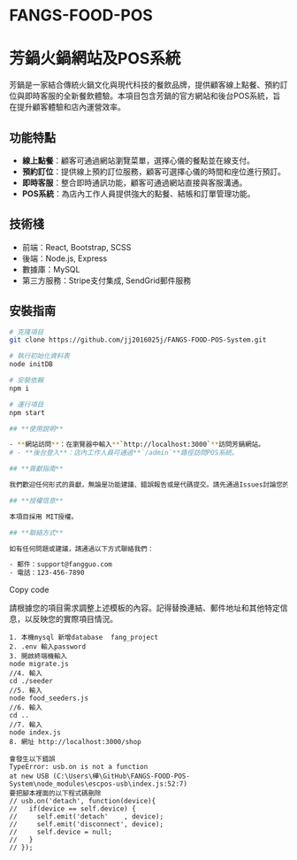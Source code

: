 # FANGS-FOOD-POS

# 芳鍋火鍋網站及POS系統

芳鍋是一家結合傳統火鍋文化與現代科技的餐飲品牌，提供顧客線上點餐、預約訂位與即時客服的全新餐飲體驗。本項目包含芳鍋的官方網站和後台POS系統，旨在提升顧客體驗和店內運營效率。

## 功能特點

- **線上點餐**：顧客可通過網站瀏覽菜單，選擇心儀的餐點並在線支付。
- **預約訂位**：提供線上預約訂位服務，顧客可選擇心儀的時間和座位進行預訂。
- **即時客服**：整合即時通訊功能，顧客可通過網站直接與客服溝通。
- **POS系統**：為店內工作人員提供強大的點餐、結帳和訂單管理功能。

## 技術棧

- 前端：React, Bootstrap, SCSS
- 後端：Node.js, Express
- 數據庫：MySQL
- 第三方服務：Stripe支付集成, SendGrid郵件服務

## 安裝指南

```bash
# 克隆項目
git clone https://github.com/jj2016025j/FANGS-FOOD-POS-System.git

# 執行初始化資料表
node initDB

# 安裝依賴
npm i

# 運行項目
npm start

## **使用說明**

- **網站訪問**：在瀏覽器中輸入**`http://localhost:3000`**訪問芳鍋網站。
# - **後台登入**：店內工作人員可通過**`/admin`**路徑訪問POS系統。

## **貢獻指南**

我們歡迎任何形式的貢獻，無論是功能建議、錯誤報告或是代碼提交。請先通過Issues討論您的想法或報告錯誤，然後您可以開始提交 Pull Request。

## **授權信息**

本項目採用 MIT授權。

## **聯絡方式**

如有任何問題或建議，請通過以下方式聯絡我們：

- 郵件：support@fangguo.com
- 電話：123-456-7890

```
Copy code

請根據您的項目需求調整上述模板的內容。記得替換連結、郵件地址和其他特定信息，以反映您的實際項目情況。

```
1. 本機mysql 新增database  fang_project
2. .env 輸入password
3. 開啟終端機輸入
node migrate.js
//4. 輸入
cd ./seeder
//5. 輸入
node food_seeders.js
//6. 輸入
cd ..
//7. 輸入
node index.js
8. 網址 http://localhost:3000/shop

會發生以下錯誤
TypeError: usb.on is not a function
at new USB (C:\Users\樺\GitHub\FANGS-FOOD-POS-System\node_modules\escpos-usb\index.js:52:7)
要把腳本裡面的以下程式碼刪除
// usb.on('detach', function(device){
//   if(device == self.device) {
//     self.emit('detach'    , device);
//     self.emit('disconnect', device);
//     self.device = null;
//   }
// });